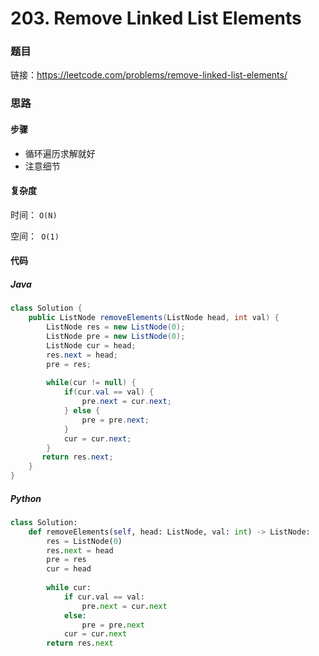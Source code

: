 

# 203. Remove Linked List Elements

### 题目

链接：https://leetcode.com/problems/remove-linked-list-elements/



### 思路

#### 步骤

- 循环遍历求解就好
- 注意细节



#### 复杂度

时间： `O(N)`

空间：` O(1)`



#### 代码

##### Java

```java
class Solution {
    public ListNode removeElements(ListNode head, int val) {
        ListNode res = new ListNode(0);
        ListNode pre = new ListNode(0);
        ListNode cur = head;
        res.next = head;
        pre = res;
        
        while(cur != null) {
            if(cur.val == val) {
                pre.next = cur.next;
            } else {
                pre = pre.next;
            }
            cur = cur.next;
        }
       return res.next;
    }
}
```



##### Python

```python
class Solution:
    def removeElements(self, head: ListNode, val: int) -> ListNode:
        res = ListNode(0)
        res.next = head
        pre = res
        cur = head
        
        while cur:
            if cur.val == val:
                pre.next = cur.next
            else:
                pre = pre.next
            cur = cur.next
        return res.next
```
